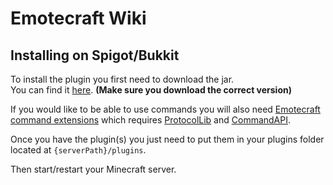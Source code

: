 # Emotecraft Wiki

## Installing on Spigot/Bukkit

To install the plugin you first need to download the jar.\
You can find it [here](%downloads). **(Make sure you download the correct version)**

If you would like to be able to use commands you will also need [Emotecraft command extensions](https://www.curseforge.com/minecraft/bukkit-plugins/emotecraft-command-extension/files) which requires [ProtocolLib](https://www.spigotmc.org/resources/1997/) and [CommandAPI](https://www.spigotmc.org/resources/62353/).

Once you have the plugin(s) you just need to put them in your plugins folder located at `{serverPath}/plugins`.

Then start/restart your Minecraft server.
